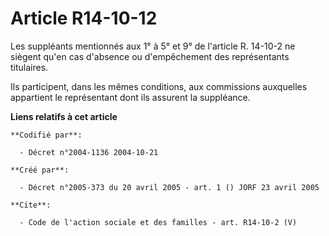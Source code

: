 # Article R14-10-12

Les suppléants mentionnés aux 1° à 5° et 9° de l'article R. 14-10-2 ne siègent qu'en cas d'absence ou d'empêchement des
représentants titulaires. 

Ils participent, dans les mêmes conditions, aux commissions auxquelles appartient le représentant dont ils assurent la
suppléance.

**Liens relatifs à cet article**

	**Codifié par**:

	  - Décret n°2004-1136 2004-10-21

	**Créé par**:

	  - Décret n°2005-373 du 20 avril 2005 - art. 1 () JORF 23 avril 2005

	**Cite**:

	  - Code de l'action sociale et des familles - art. R14-10-2 (V)
